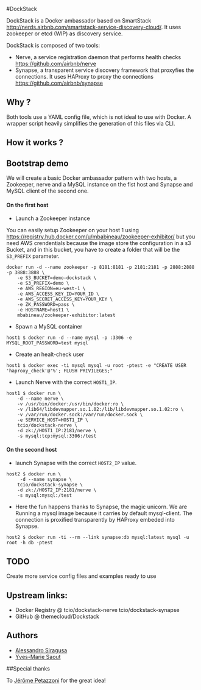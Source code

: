 #DockStack

DockStack is a Docker ambassador based on SmartStack http://nerds.airbnb.com/smartstack-service-discovery-cloud/. It uses zookeeper or etcd (WIP) as discovery service.

DockStack is composed of two tools:
- Nerve, a service registration daemon that performs health checks https://github.com/airbnb/nerve
- Synapse, a transparent service discovery framework that proxyfies the connections. It uses HAProxy to proxy the connections https://github.com/airbnb/synapse

## Why ?

Both tools use a YAML config file, which is not ideal to use with Docker. A wrapper script heavily simplifies the generation of this files via CLI.

## How it works ?

## Bootstrap demo

We will create a basic Docker ambassador pattern with two hosts, a Zookeeper, nerve and a MySQL instance on the fist host and Synapse and MySQL client of the second one.

#### On the first host

* Launch a Zookeeper instance

You can easily setup Zookeeper on your host 1 using https://registry.hub.docker.com/u/mbabineau/zookeeper-exhibitor/ but you need AWS crendentials because the image store the configuration in a s3 Bucket, and in this bucket, you have to create a folder that will be the `S3_PREFIX` parameter.

```
docker run -d --name zookeeper -p 8181:8181 -p 2181:2181 -p 2888:2888 -p 3888:3888 \
    -e S3_BUCKET=demo-dockstack \
    -e S3_PREFIX=demo \
    -e AWS_REGION=eu-west-1 \
    -e AWS_ACCESS_KEY_ID=YOUR_ID \
    -e AWS_SECRET_ACCESS_KEY=YOUR_KEY \
    -e ZK_PASSWORD=pass \
    -e HOSTNAME=host1 \
    mbabineau/zookeeper-exhibitor:latest
```

* Spawn a MySQL container

```
host1 $ docker run -d --name mysql -p :3306 -e MYSQL_ROOT_PASSWORD=test mysql
```

* Create an healt-check user

```
host1 $ docker exec -ti mysql mysql -u root -ptest -e "CREATE USER 'haproxy_check'@'%'; FLUSH PRIVILEGES;"
```

* Launch Nerve with the correct `HOST1_IP`.

```
host1 $ docker run \
	-d --name nerve \
	-v /usr/bin/docker:/usr/bin/docker:ro \
	-v /lib64/libdevmapper.so.1.02:/lib/libdevmapper.so.1.02:ro \
	-v /var/run/docker.sock:/var/run/docker.sock \
	-e SERVICE_HOST=HOST1_IP \
	tcio/dockstack-nerve \
	-d zk://HOST1_IP:2181/nerve \
	-s mysql:tcp:mysql:3306:/test
```

#### On the second host

* launch Synapse with the correct `HOST2_IP` value.

```
host2 $ docker run \
	 -d --name synapse \
	tcio/dockstack-synapse \
	-d zk://HOST2_IP:2181/nerve \
	-s mysql:mysql:/test
```

* Here the fun happens thanks to Synapse, the magic unicorn. We are Running a mysql image because it carries by default mysql-client. The connection is proxified transparently by HAProxy embeded into Synapse.

```
host2 $ docker run -ti --rm --link synapse:db mysql:latest mysql -u root -h db -ptest
```

## TODO

Create more service config files and examples ready to use

## Upstream links:

* Docker Registry @ tcio/dockstack-nerve tcio/dockstack-synapse 
* GitHub @ themecloud/Dockstack

## Authors

- [Alessandro Siragusa](https://github.com/asiragusa)
- [Yves-Marie Saout](https://github.com/dw33z1lP)

##Special thanks

To [Jérôme Petazzoni](https://github.com/jpetazzo) for the great idea!
